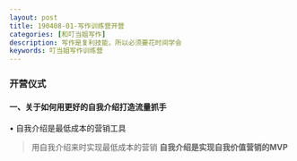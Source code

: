 ```yaml
---
layout: post
title: 190408-01-写作训练营开营
categories: [和叮当姐写作]
description: 写作是复利技能，所以必须要花时间学会
keywords: 叮当姐写作训练营
---
```

### 开营仪式

#### 一、关于如何用更好的自我介绍打造流量抓手

• 自我介绍是最低成本的营销工具

>用自我介绍来时实现最低成本的营销
**自我介绍是实现自我价值营销的MVP**
